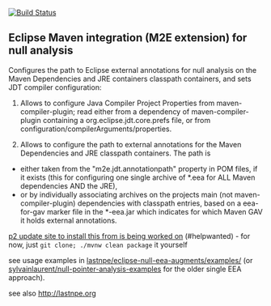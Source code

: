 [![Build Status](https://travis-ci.org/lastnpe/eclipse-external-annotations-m2e-plugin.svg)](https://travis-ci.org/lastnpe/eclipse-external-annotations-m2e-plugin)

Eclipse Maven integration (M2E extension) for null analysis
----

Configures the path to Eclipse external annotations for null analysis on the Maven Dependencies and JRE containers classpath containers, and sets JDT compiler configuration:

1. Allows to configure Java Compiler Project Properties from maven-compiler-plugin; read either from a dependency of maven-compiler-plugin containing a org.eclipse.jdt.core.prefs file, or from configuration/compilerArguments/properties.

2. Allows to configure the path to external annotations for the Maven Dependencies and JRE classpath containers.  The path is
  - either taken from the &quot;m2e.jdt.annotationpath&quot; property in POM files, if it exists (this for configuring one single archive of *.eea for ALL Maven dependencies AND the JRE), 
  - or by individually associating archives on the projects main (not maven-compiler-plugin) dependencies with classpath entries, based on a eea-for-gav marker file in the *-eea.jar which indicates for which Maven GAV it holds external annotations.



[p2 update site to install this from is being worked on](https://github.com/lastnpe/eclipse-external-annotations-m2e-plugin/issues/6) (#helpwanted) - for now, just `git clone; ./mvnw clean package` it yourself

see usage examples in [lastnpe/eclipse-null-eea-augments/examples/](https://github.com/lastnpe/eclipse-null-eea-augments/tree/master/examples/maven) (or [sylvainlaurent/null-pointer-analysis-examples](https://github.com/sylvainlaurent/null-pointer-analysis-examples/tree/master/with-external-annotations) for the older single EEA approach).

see also http://lastnpe.org
